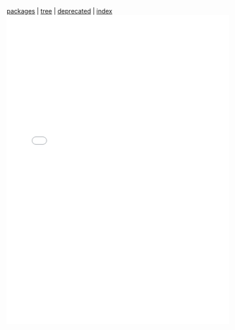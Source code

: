 <div class="javadoc_nav">
<a href="javadoc/overview-summary.html" target="javadoc">packages</a>
 | <a href="javadoc/overview-tree.html" target="javadoc">tree</a>
 | <a href="javadoc/deprecated-list.html" target="javadoc">deprecated</a>
 | <a href="javadoc/index-all.html" target="javadoc">index</a>
</div>
<iframe name="javadoc" src="javadoc/overview-summary.html" width="100%" height="700" frameborder="0"></iframe>
